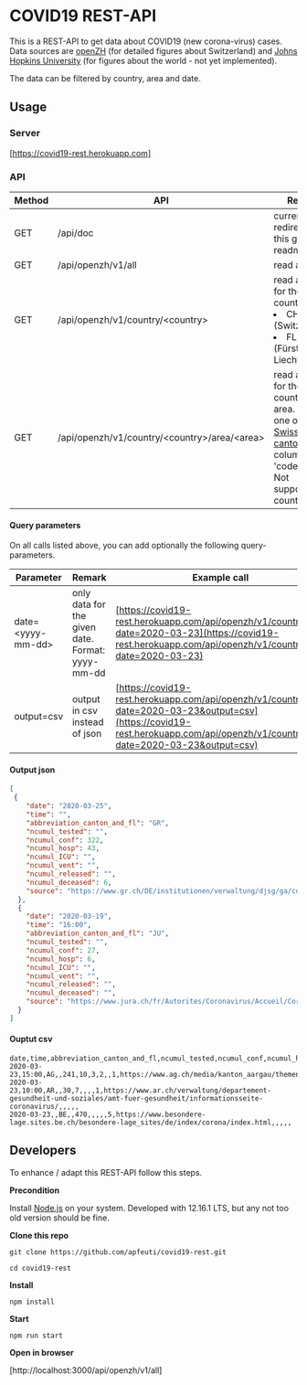 # COVID19 REST-API
This is a REST-API to get data about COVID19 (new corona-virus) cases. Data sources are [openZH](https://github.com/openZH/covid_19/tree/master/fallzahlen_kanton_total_csv) (for detailed figures about Switzerland) and [Johns Hopkins University](https://github.com/CSSEGISandData/COVID-19/tree/master/csse_covid_19_data/csse_covid_19_time_series) (for figures about the world - not yet implemented).

The data can be filtered by country, area and date.


## Usage
### Server
[https://covid19-rest.herokuapp.com]

### API
|Method | API                                                     | Remark                                                                                                                                                                                           | Example call                                                            |
|-------|---------------------------------------------------------|--------------------------------------------------------------------------------------------------------------------------------------------------------------------------------------------------|-------------------------------------------------------------------------|
| GET   | /api/doc                                                | currently a redirect to this github-readme                                                                                                                                                       | [https://covid19-rest.herokuapp.com/api/doc]                            |
| GET   | /api/openzh/v1/all                                      | read all data                                                                                                                                                                                    | [https://covid19-rest.herokuapp.com/api/openzh/v1/all]                  |
| GET   | /api/openzh/v1/country/\<country>                       | read all data for the given country. <br> <li> CH (Switzlerand) <li> FL (Fürstentum Liechtenstein)                                                                                               | [https://covid19-rest.herokuapp.com/api/openzh/v1/country/CH]           |
| GET   | /api/openzh/v1/country/\<country>/area/\<area>          | read all data for the given country and area. Area is one of this [Swiss-cantons](https://en.wikipedia.org/wiki/Cantons_of_Switzerland#List), column 'code'. <br> Not supported for country FL   | [https://covid19-rest.herokuapp.com/api/openzh/v1/country/CH/area/BE]   |

#### Query parameters
On all calls listed above, you can add optionally the following query-parameters.

|Parameter              | Remark                                             | Example call                                                                                                                                                            | 
|-----------------------|----------------------------------------------------|-------------------------------------------------------------------------------------------------------------------------------------------------------------------------|
| date=\<yyyy-mm-dd>    | only data for the given date. Format: yyyy-mm-dd   | [https://covid19-rest.herokuapp.com/api/openzh/v1/country/CH?date=2020-03-23](https://covid19-rest.herokuapp.com/api/openzh/v1/country/CH?date=2020-03-23)              |
| output=csv            | output in csv instead of json                      | [https://covid19-rest.herokuapp.com/api/openzh/v1/country/CH?date=2020-03-23&output=csv](https://covid19-rest.herokuapp.com/api/openzh/v1/country/CH?date=2020-03-23&output=csv)   |

#### Output json
```json
[
 {
    "date": "2020-03-25",
    "time": "",
    "abbreviation_canton_and_fl": "GR",
    "ncumul_tested": "",
    "ncumul_conf": 322,
    "ncumul_hosp": 43,
    "ncumul_ICU": "",
    "ncumul_vent": "",
    "ncumul_released": "",
    "ncumul_deceased": 6,
    "source": "https://www.gr.ch/DE/institutionen/verwaltung/djsg/ga/coronavirus/info/Seiten/Start.aspx"
  },
  {
    "date": "2020-03-19",
    "time": "16:00",
    "abbreviation_canton_and_fl": "JU",
    "ncumul_tested": "",
    "ncumul_conf": 27,
    "ncumul_hosp": 6,
    "ncumul_ICU": "",
    "ncumul_vent": "",
    "ncumul_released": "",
    "ncumul_deceased": "",
    "source": "https://www.jura.ch/fr/Autorites/Coronavirus/Accueil/Coronavirus-Informations-officielles-a-la-population-jurassienne.html"
  }
]
```

#### Ouptut csv
```
date,time,abbreviation_canton_and_fl,ncumul_tested,ncumul_conf,ncumul_hosp,ncumul_ICU,ncumul_vent,ncumul_released,ncumul_deceased,source,ncumul_ICF,ncumul_ICU_intub,ncumul_deceased_suspect,TotalPosTests1,TotalCured
2020-03-23,15:00,AG,,241,10,3,2,,1,https://www.ag.ch/media/kanton_aargau/themen_1/coronavirus_1/lagebulletins/200323_KFS_Coronavirus_Lagebulletin_17.pdf,,,,,
2020-03-23,10:00,AR,,30,7,,,,1,https://www.ar.ch/verwaltung/departement-gesundheit-und-soziales/amt-fuer-gesundheit/informationsseite-coronavirus/,,,,,
2020-03-23,,BE,,470,,,,,5,https://www.besondere-lage.sites.be.ch/besondere-lage_sites/de/index/corona/index.html,,,,,
```

## Developers
To enhance / adapt this REST-API follow this steps.

**Precondition**

Install [Node.js](https://nodejs.org) on your system. Developed with 12.16.1 LTS, but any not too old version should be fine.

**Clone this repo**

`git clone https://github.com/apfeuti/covid19-rest.git`

`cd covid19-rest`

**Install**

`npm install`

**Start**

`npm run start`

**Open in browser**

[http://localhost:3000/api/openzh/v1/all]
